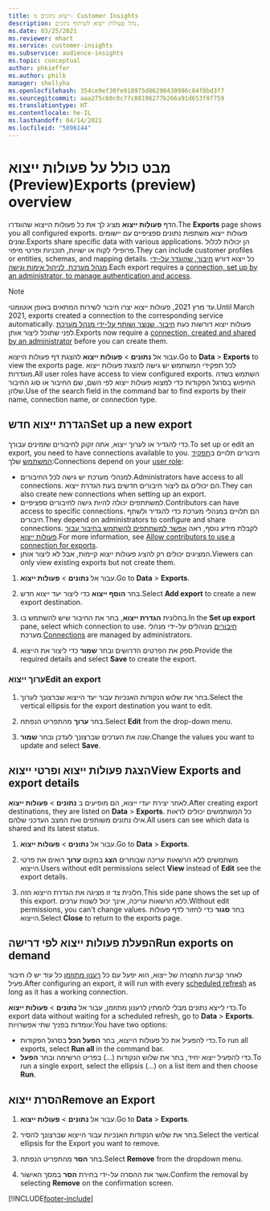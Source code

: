 ```yaml
---
title: ייצוא נתונים מ- Customer Insights
description: נהל פעולות ייצוא לשיתוף נתונים.
ms.date: 03/25/2021
ms.reviewer: mhart
ms.service: customer-insights
ms.subservice: audience-insights
ms.topic: conceptual
author: phkieffer
ms.author: philk
manager: shellyha
ms.openlocfilehash: 354ce9ef30fe918975d06290430996c84f8bd3f7
ms.sourcegitcommit: aaa275c60c0c77c88196277b266a91d653f8f759
ms.translationtype: HT
ms.contentlocale: he-IL
ms.lasthandoff: 04/14/2021
ms.locfileid: "5896144"
---
```

# <a name="exports-preview-overview"></a><span data-ttu-id="7daea-103">מבט כולל על פעולות ייצוא (Preview)</span><span class="sxs-lookup"><span data-stu-id="7daea-103">Exports (preview) overview</span></span>

<span data-ttu-id="7daea-104">הדף **פעולות ייצוא** מציג לך את כל פעולות הייצוא שהוגדרו.</span><span class="sxs-lookup"><span data-stu-id="7daea-104">The **Exports** page shows you all configured exports.</span></span> <span data-ttu-id="7daea-105">פעולות ייצוא משתפות נתונים ספציפיים עם יישומים שונים.</span><span class="sxs-lookup"><span data-stu-id="7daea-105">Exports share specific data with various applications.</span></span> <span data-ttu-id="7daea-106">הן יכולות לכלול פרופילי לקוח או ישויות, תוכניות ופרטי מיפוי.</span><span class="sxs-lookup"><span data-stu-id="7daea-106">They can include customer profiles or entities, schemas, and mapping details.</span></span> <span data-ttu-id="7daea-107">כל ייצוא דורש [חיבור, שהוגדר על-ידי מנהל מערכת, לניהול אימות וגישה](connections.md).</span><span class="sxs-lookup"><span data-stu-id="7daea-107">Each export requires a [connection, set up by an administrator, to manage authentication and access](connections.md).</span></span>

> [!NOTE]
> <span data-ttu-id="7daea-108">עד מרץ 2021, פעולות ייצוא יצרו חיבור לשירות המתאים באופן אוטומטי.</span><span class="sxs-lookup"><span data-stu-id="7daea-108">Until March 2021, exports created a connection to the corresponding service automatically.</span></span> <span data-ttu-id="7daea-109">פעולות ייצוא דורשות כעת [חיבור, שנוצר ושותף על-ידי מנהל מערכת](connections.md) לפני שתוכל ליצור אותן.</span><span class="sxs-lookup"><span data-stu-id="7daea-109">Exports now require a [connection, created and shared by an administrator](connections.md) before you can create them.</span></span>

<span data-ttu-id="7daea-110">עבור אל **נתונים** > **פעולות ייצוא** להצגת דף פעולות הייצוא.</span><span class="sxs-lookup"><span data-stu-id="7daea-110">Go to **Data** > **Exports** to view the exports page.</span></span> <span data-ttu-id="7daea-111">לכל תפקידי המשתמש יש גישה להצגת פעולות ייצוא מוגדרות.</span><span class="sxs-lookup"><span data-stu-id="7daea-111">All user roles have access to view configured exports.</span></span> <span data-ttu-id="7daea-112">השתמש בשדה החיפוש בסרגל הפקודות כדי למצוא פעולות ייצוא לפי השם, שם החיבור או סוג החיבור שלהן.</span><span class="sxs-lookup"><span data-stu-id="7daea-112">Use of the search field in the command bar to find exports by their name, connection name, or connection type.</span></span>

## <a name="set-up-a-new-export"></a><span data-ttu-id="7daea-113">הגדרת ייצוא חדש</span><span class="sxs-lookup"><span data-stu-id="7daea-113">Set up a new export</span></span>

<span data-ttu-id="7daea-114">כדי להגדיר או לערוך ייצוא, אתה זקוק לחיבורים שזמינים עבורך.</span><span class="sxs-lookup"><span data-stu-id="7daea-114">To set up or edit an export, you need to have connections available to you.</span></span> <span data-ttu-id="7daea-115">חיבורים תלויים ב[תפקיד המשתמש](permissions.md) שלך:</span><span class="sxs-lookup"><span data-stu-id="7daea-115">Connections depend on your [user role](permissions.md):</span></span>
- <span data-ttu-id="7daea-116">למנהלי מערכת יש גישה לכל החיבורים.</span><span class="sxs-lookup"><span data-stu-id="7daea-116">Administrators have access to all connections.</span></span> <span data-ttu-id="7daea-117">הם יכולים גם ליצור חיבורים חדשים בעת הגדרת ייצוא.</span><span class="sxs-lookup"><span data-stu-id="7daea-117">They can also create new connections when setting up an export.</span></span>
- <span data-ttu-id="7daea-118">למשתתפים יכולה להיות גישה לחיבורים ספציפיים.</span><span class="sxs-lookup"><span data-stu-id="7daea-118">Contributors can have access to specific connections.</span></span> <span data-ttu-id="7daea-119">הם תלויים במנהלי מערכת כדי להגדיר ולשתף חיבורים.</span><span class="sxs-lookup"><span data-stu-id="7daea-119">They depend on administrators to configure and share connections.</span></span> <span data-ttu-id="7daea-120">לקבלת מידע נוסף, ראה [אפשר למשתתפים להשתמש בחיבור עבור פעולות ייצוא](connections.md#allow-contributors-to-use-a-connection-for-exports).</span><span class="sxs-lookup"><span data-stu-id="7daea-120">For more information, see [Allow contributors to use a connection for exports](connections.md#allow-contributors-to-use-a-connection-for-exports).</span></span>
- <span data-ttu-id="7daea-121">המציגים יכולים רק להציג פעולות ייצוא קיימות, אבל לא ליצור אותן.</span><span class="sxs-lookup"><span data-stu-id="7daea-121">Viewers can only view existing exports but not create them.</span></span>

1. <span data-ttu-id="7daea-122">עבור אל **נתונים** > **פעולות ייצוא**.</span><span class="sxs-lookup"><span data-stu-id="7daea-122">Go to **Data** > **Exports**.</span></span>

1. <span data-ttu-id="7daea-123">בחר **הוסף ייצוא** כדי ליצור יעד ייצוא חדש.</span><span class="sxs-lookup"><span data-stu-id="7daea-123">Select **Add export** to create a new export destination.</span></span>

1. <span data-ttu-id="7daea-124">בחלונית **הגדרת ייצוא**, בחר את החיבור שיש להשתמש בו.</span><span class="sxs-lookup"><span data-stu-id="7daea-124">In the **Set up export** pane, select which connection to use.</span></span> <span data-ttu-id="7daea-125">[חיבורים](connections.md) מנוהלים על-ידי מנהלי מערכת.</span><span class="sxs-lookup"><span data-stu-id="7daea-125">[Connections](connections.md) are managed by administrators.</span></span> 

1. <span data-ttu-id="7daea-126">ספק את הפרטים הדרושים ובחר **שמור** כדי ליצור את הייצוא.</span><span class="sxs-lookup"><span data-stu-id="7daea-126">Provide the required details and select **Save** to create the export.</span></span>

### <a name="edit-an-export"></a><span data-ttu-id="7daea-127">ערוך ייצוא</span><span class="sxs-lookup"><span data-stu-id="7daea-127">Edit an export</span></span>

1. <span data-ttu-id="7daea-128">בחר את שלוש הנקודות האנכיות עבור יעד הייצוא שברצונך לערוך.</span><span class="sxs-lookup"><span data-stu-id="7daea-128">Select the vertical ellipsis for the export destination you want to edit.</span></span>

1. <span data-ttu-id="7daea-129">בחר **ערוך** מהתפריט הנפתח.</span><span class="sxs-lookup"><span data-stu-id="7daea-129">Select **Edit** from the drop-down menu.</span></span>

1. <span data-ttu-id="7daea-130">שנה את הערכים שברצונך לעדכן ובחר **שמור**.</span><span class="sxs-lookup"><span data-stu-id="7daea-130">Change the values you want to update and select **Save**.</span></span>

## <a name="view-exports-and-export-details"></a><span data-ttu-id="7daea-131">הצגת פעולות ייצוא ופרטי ייצוא</span><span class="sxs-lookup"><span data-stu-id="7daea-131">View Exports and export details</span></span>

<span data-ttu-id="7daea-132">לאחר יצירת יעדי ייצוא, הם מופיעים ב **נתונים** > **פעולות ייצוא**.</span><span class="sxs-lookup"><span data-stu-id="7daea-132">After creating export destinations, they are listed on **Data** > **Exports**.</span></span> <span data-ttu-id="7daea-133">כל המשתמשים יכולים לראות אילו נתונים משותפים ואת המצב העדכני שלהם.</span><span class="sxs-lookup"><span data-stu-id="7daea-133">All users can see which data is shared and its latest status.</span></span>

1. <span data-ttu-id="7daea-134">עבור אל **נתונים** > **פעולות ייצוא**.</span><span class="sxs-lookup"><span data-stu-id="7daea-134">Go to **Data** > **Exports**.</span></span>

1. <span data-ttu-id="7daea-135">משתמשים ללא הרשאות עריכה שבוחרים **הצג** במקום **ערוך** רואים את פרטי הייצוא.</span><span class="sxs-lookup"><span data-stu-id="7daea-135">Users without edit permissions select **View** instead of **Edit** see the export details.</span></span>

1. <span data-ttu-id="7daea-136">חלונית צד זו מציגה את הגדרת הייצוא הזה.</span><span class="sxs-lookup"><span data-stu-id="7daea-136">This side pane shows the set up of this export.</span></span> <span data-ttu-id="7daea-137">ללא הרשאות עריכה, אינך יכול לשנות ערכים.</span><span class="sxs-lookup"><span data-stu-id="7daea-137">Without edit permissions, you can't change values.</span></span> <span data-ttu-id="7daea-138">בחר **סגור** כדי לחזור לדף פעולות הייצוא.</span><span class="sxs-lookup"><span data-stu-id="7daea-138">Select **Close** to return to the exports page.</span></span>

## <a name="run-exports-on-demand"></a><span data-ttu-id="7daea-139">הפעלת פעולות ייצוא לפי דרישה</span><span class="sxs-lookup"><span data-stu-id="7daea-139">Run exports on demand</span></span>

<span data-ttu-id="7daea-140">לאחר קביעת התצורה של ייצוא, הוא יפעל עם כל [רענון מתוזמן](system.md#schedule-tab) כל עוד יש לו חיבור פעיל.</span><span class="sxs-lookup"><span data-stu-id="7daea-140">After configuring an export, it will run with every [scheduled refresh](system.md#schedule-tab) as long as it has a working connection.</span></span>

<span data-ttu-id="7daea-141">כדי לייצא נתונים מבלי להמתין לרענון מתוזמן, עבור אל **נתונים** > **פעולות ייצוא**.</span><span class="sxs-lookup"><span data-stu-id="7daea-141">To export data without waiting for a scheduled refresh, go to **Data** > **Exports**.</span></span> <span data-ttu-id="7daea-142">עומדות בפניך שתי אפשרויות:</span><span class="sxs-lookup"><span data-stu-id="7daea-142">You have two options:</span></span>

- <span data-ttu-id="7daea-143">כדי להפעיל את כל פעולות הייצוא, בחר **הפעל הכל** בסרגל הפקודות.</span><span class="sxs-lookup"><span data-stu-id="7daea-143">To run all exports, select **Run all** in the command bar.</span></span> 
- <span data-ttu-id="7daea-144">כדי להפעיל ייצוא יחיד, בחר את שלוש הנקודות (...) בפריט הרשימה ובחר **הפעל**.</span><span class="sxs-lookup"><span data-stu-id="7daea-144">To run a single export, select the ellipsis (...) on a list item and then choose **Run**.</span></span>

## <a name="remove-an-export"></a><span data-ttu-id="7daea-145">הסרת ייצוא</span><span class="sxs-lookup"><span data-stu-id="7daea-145">Remove an Export</span></span>

1. <span data-ttu-id="7daea-146">עבור אל **נתונים** > **פעולות ייצוא**.</span><span class="sxs-lookup"><span data-stu-id="7daea-146">Go to **Data** > **Exports**.</span></span>

1. <span data-ttu-id="7daea-147">בחר את שלוש הנקודות האנכיות עבור הייצוא שברצונך להסיר.</span><span class="sxs-lookup"><span data-stu-id="7daea-147">Select the vertical ellipsis for the Export you want to remove.</span></span>

1. <span data-ttu-id="7daea-148">בחר **הסר** מהתפריט הנפתח.</span><span class="sxs-lookup"><span data-stu-id="7daea-148">Select **Remove** from the dropdown menu.</span></span>

1. <span data-ttu-id="7daea-149">אשר את ההסרה על-ידי בחירת **הסר** במסך האישור.</span><span class="sxs-lookup"><span data-stu-id="7daea-149">Confirm the removal by selecting **Remove** on the confirmation screen.</span></span>


[!INCLUDE[footer-include](../includes/footer-banner.md)]
